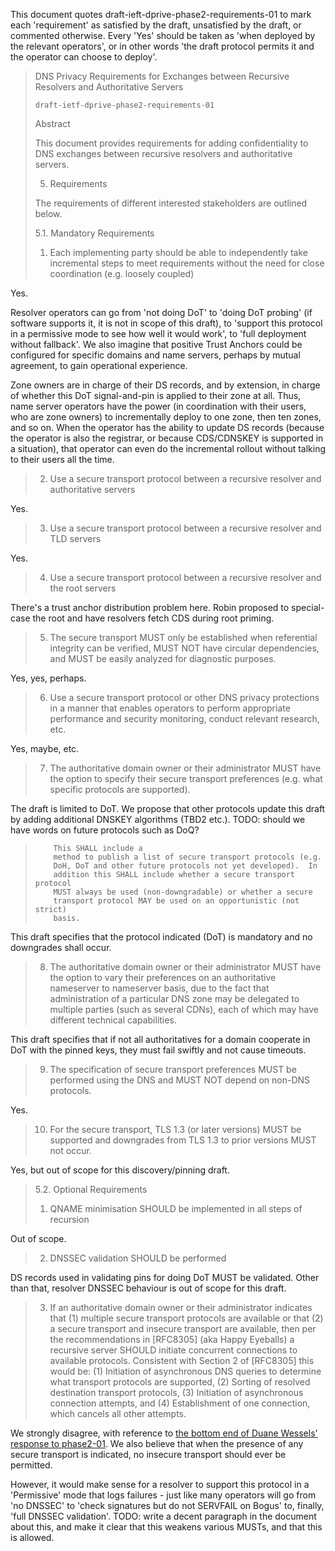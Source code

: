 This document quotes draft-ieft-dprive-phase2-requirements-01 to mark each 'requirement' as satisfied by the draft, unsatisfied by the draft, or commented otherwise. Every 'Yes' should be taken as 'when deployed by the relevant operators', or in other words 'the draft protocol permits it and the operator can choose to deploy'.

> DNS Privacy Requirements for Exchanges between Recursive Resolvers and Authoritative Servers
>
>     draft-ietf-dprive-phase2-requirements-01
> 
> Abstract
> 
>    This document provides requirements for adding confidentiality to DNS
>    exchanges between recursive resolvers and authoritative servers.
> 
> 5.  Requirements
> 
>    The requirements of different interested stakeholders are outlined
>    below.
> 
> 5.1.  Mandatory Requirements
> 
>    1.   Each implementing party should be able to independently take
>         incremental steps to meet requirements without the need for
>         close coordination (e.g. loosely coupled)

Yes.

Resolver operators can go from 'not doing DoT' to 'doing DoT probing' (if software supports it, it is not in scope of this draft), to 'support this protocol in a permissive mode to see how well it would work', to 'full deployment without fallback'.
We also imagine that positive Trust Anchors could be configured for specific domains and name servers, perhaps by mutual agreement, to gain operational experience.

Zone owners are in charge of their DS records, and by extension, in charge of whether this DoT signal-and-pin is applied to their zone at all.
Thus, name server operators have the power (in coordination with their users, who are zone owners) to incrementally deploy to one zone, then ten zones, and so on.
When the operator has the ability to update DS records (because the operator is also the registrar, or because CDS/CDNSKEY is supported in a situation), that operator can even do the incremental rollout without talking to their users all the time.

>    2.   Use a secure transport protocol between a recursive resolver and
>         authoritative servers

Yes.

>    3.   Use a secure transport protocol between a recursive resolver and
>         TLD servers

Yes.

>    4.   Use a secure transport protocol between a recursive resolver and
>         the root servers

There's a trust anchor distribution problem here.
Robin proposed to special-case the root and have resolvers fetch CDS during root priming.

>    5.   The secure transport MUST only be established when referential
>         integrity can be verified, MUST NOT have circular dependencies,
>         and MUST be easily analyzed for diagnostic purposes.

Yes, yes, perhaps.
 
>    6.   Use a secure transport protocol or other DNS privacy protections
>         in a manner that enables operators to perform appropriate
>         performance and security monitoring, conduct relevant research,
>         etc.

Yes, maybe, etc.

>    7.   The authoritative domain owner or their administrator MUST have
>         the option to specify their secure transport preferences (e.g.
>         what specific protocols are supported).

The draft is limited to DoT.
We propose that other protocols update this draft by adding additional DNSKEY algorithms (TBD2 etc.).
TODO: should we have words on future protocols such as DoQ?

>         This SHALL include a
>         method to publish a list of secure transport protocols (e.g.
>         DoH, DoT and other future protocols not yet developed).  In
>         addition this SHALL include whether a secure transport protocol
>         MUST always be used (non-downgradable) or whether a secure
>         transport protocol MAY be used on an opportunistic (not strict)
>         basis.

This draft specifies that the protocol indicated (DoT) is mandatory and no downgrades shall occur.

>    8.   The authoritative domain owner or their administrator MUST have
>         the option to vary their preferences on an authoritative
>         nameserver to nameserver basis, due to the fact that
>         administration of a particular DNS zone may be delegated to
>         multiple parties (such as several CDNs), each of which may have
>         different technical capabilities.

This draft specifies that if not all authoritatives for a domain cooperate in DoT with the pinned keys, they must fail swiftly and not cause timeouts.

>    9.   The specification of secure transport preferences MUST be
>         performed using the DNS and MUST NOT depend on non-DNS
>         protocols.

Yes.

>    10.  For the secure transport, TLS 1.3 (or later versions) MUST be
>         supported and downgrades from TLS 1.3 to prior versions MUST not
>         occur.

Yes, but out of scope for this discovery/pinning draft.

> 5.2.  Optional Requirements
> 
>    1.  QNAME minimisation SHOULD be implemented in all steps of
>        recursion

Out of scope.

>    2.  DNSSEC validation SHOULD be performed

DS records used in validating pins for doing DoT MUST be validated.
Other than that, resolver DNSSEC behaviour is out of scope for this draft.

>    3.  If an authoritative domain owner or their administrator indicates
>        that (1) multiple secure transport protocols are available or
>        that (2) a secure transport and insecure transport are available,
>        then per the recommendations in [RFC8305] (aka Happy Eyeballs) a
>        recursive server SHOULD initiate concurrent connections to
>        available protocols.  Consistent with Section 2 of [RFC8305] this
>        would be: (1) Initiation of asynchronous DNS queries to determine
>        what transport protocols are supported, (2) Sorting of resolved
>        destination transport protocols, (3) Initiation of asynchronous
>        connection attempts, and (4) Establishment of one connection,
>        which cancels all other attempts.

We strongly disagree, with reference to [the bottom end of Duane Wessels' response to phase2-01](https://mailarchive.ietf.org/arch/msg/dns-privacy/eMtjqBBu6m7YhKEHkW5ZKfvZohg/).
We also believe that when the presence of any secure transport is indicated, no insecure transport should ever be permitted.

However, it would make sense for a resolver to support this protocol in a 'Permissive' mode that logs failures - just like many operators will go from 'no DNSSEC' to 'check signatures but do not SERVFAIL on Bogus' to, finally, 'full DNSSEC validation'.
TODO: write a decent paragraph in the document about this, and make it clear that this weakens various MUSTs, and that this is allowed.
